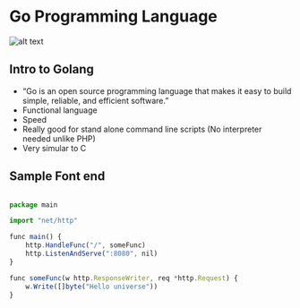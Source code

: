# Go Programming Language
![alt text](http://www.unixstickers.com/image/cache/data/stickers/golang/golang.sh-600x600.png "Golang Mascot")


## Intro to Golang
- “Go is an open source programming language that makes it easy to build simple, reliable, and efficient software.”
- Functional language
- Speed
- Really good for stand alone command line scripts (No interpreter needed unlike PHP)
- Very simular to C

## Sample Font end
```js

package main

import "net/http"

func main() {
    http.HandleFunc("/", someFunc)
    http.ListenAndServe(":8080", nil)
}

func someFunc(w http.ResponseWriter, req *http.Request) {
    w.Write([]byte("Hello universe"))
}
```

